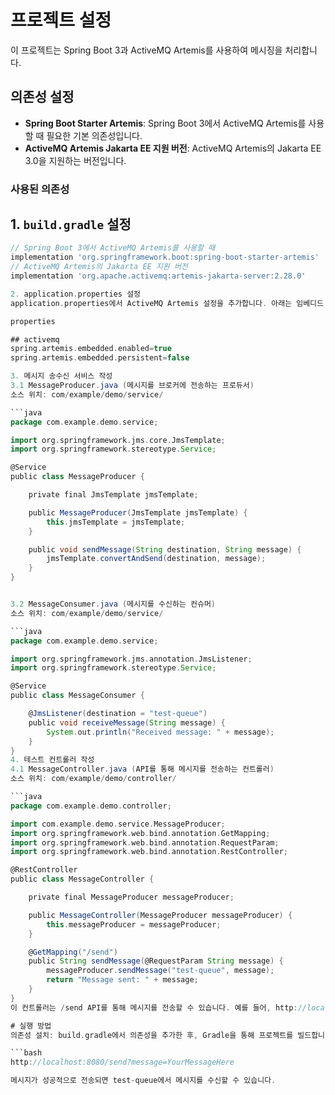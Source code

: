 # 프로젝트 설정

이 프로젝트는 Spring Boot 3과 ActiveMQ Artemis를 사용하여 메시징을 처리합니다.

## 의존성 설정

- **Spring Boot Starter Artemis**: Spring Boot 3에서 ActiveMQ Artemis를 사용할 때 필요한 기본 의존성입니다.
- **ActiveMQ Artemis Jakarta EE 지원 버전**: ActiveMQ Artemis의 Jakarta EE 3.0을 지원하는 버전입니다.

### 사용된 의존성

## 1. `build.gradle` 설정
```gradle
// Spring Boot 3에서 ActiveMQ Artemis를 사용할 때
implementation 'org.springframework.boot:spring-boot-starter-artemis'
// ActiveMQ Artemis의 Jakarta EE 지원 버전
implementation 'org.apache.activemq:artemis-jakarta-server:2.28.0'

2. application.properties 설정
application.properties에서 ActiveMQ Artemis 설정을 추가합니다. 아래는 임베디드 브로커를 활성화하고, 데이터를 디스크에 저장하지 않도록 설정하는 예제입니다.

properties

## activemq
spring.artemis.embedded.enabled=true
spring.artemis.embedded.persistent=false

3. 메시지 송수신 서비스 작성
3.1 MessageProducer.java (메시지를 브로커에 전송하는 프로듀서)
소스 위치: com/example/demo/service/

```java
package com.example.demo.service;

import org.springframework.jms.core.JmsTemplate;
import org.springframework.stereotype.Service;

@Service
public class MessageProducer {

    private final JmsTemplate jmsTemplate;

    public MessageProducer(JmsTemplate jmsTemplate) {
        this.jmsTemplate = jmsTemplate;
    }

    public void sendMessage(String destination, String message) {
        jmsTemplate.convertAndSend(destination, message);
    }
}


3.2 MessageConsumer.java (메시지를 수신하는 컨슈머)
소스 위치: com/example/demo/service/

```java
package com.example.demo.service;

import org.springframework.jms.annotation.JmsListener;
import org.springframework.stereotype.Service;

@Service
public class MessageConsumer {

    @JmsListener(destination = "test-queue")
    public void receiveMessage(String message) {
        System.out.println("Received message: " + message);
    }
}
4. 테스트 컨트롤러 작성
4.1 MessageController.java (API를 통해 메시지를 전송하는 컨트롤러)
소스 위치: com/example/demo/controller/

```java
package com.example.demo.controller;

import com.example.demo.service.MessageProducer;
import org.springframework.web.bind.annotation.GetMapping;
import org.springframework.web.bind.annotation.RequestParam;
import org.springframework.web.bind.annotation.RestController;

@RestController
public class MessageController {

    private final MessageProducer messageProducer;

    public MessageController(MessageProducer messageProducer) {
        this.messageProducer = messageProducer;
    }

    @GetMapping("/send")
    public String sendMessage(@RequestParam String message) {
        messageProducer.sendMessage("test-queue", message);
        return "Message sent: " + message;
    }
}
이 컨트롤러는 /send API를 통해 메시지를 전송할 수 있습니다. 예를 들어, http://localhost:8080/send?message=Hello와 같은 요청을 통해 메시지를 송신할 수 있습니다.

# 실행 방법
의존성 설치: build.gradle에서 의존성을 추가한 후, Gradle을 통해 프로젝트를 빌드합니다.

```bash
http://localhost:8080/send?message=YourMessageHere

메시지가 성공적으로 전송되면 test-queue에서 메시지를 수신할 수 있습니다.


